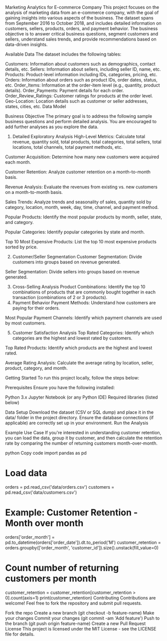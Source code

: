 Marketing Analytics for E-commerce Company
This project focuses on the analysis of marketing data from an e-commerce company, with the goal of gaining insights into various aspects of the business. The dataset spans from September 2016 to October 2018, and includes detailed information on customers, sellers, products, orders, and payment behavior. The business objective is to answer critical business questions, segment customers and sellers, understand sales trends, and provide recommendations based on data-driven insights.

Available Data
The dataset includes the following tables:

Customers: Information about customers such as demographics, contact details, etc.
Sellers: Information about sellers, including seller ID, name, etc.
Products: Product-level information including IDs, categories, pricing, etc.
Orders: Information about orders such as product IDs, order dates, status, etc.
Order_Items: Information at the order-item level (e.g., quantity, product details).
Order_Payments: Payment details for each order.
Order_Review_Ratings: Customer ratings for products at the order level.
Geo-Location: Location details such as customer or seller addresses, states, cities, etc.
Data Model


Business Objective
The primary goal is to address the following sample business questions and perform detailed analysis. You are encouraged to add further analyses as you explore the data.

1. Detailed Exploratory Analysis
High-Level Metrics: Calculate total revenue, quantity sold, total products, total categories, total sellers, total locations, total channels, total payment methods, etc.

Customer Acquisition: Determine how many new customers were acquired each month.

Customer Retention: Analyze customer retention on a month-to-month basis.

Revenue Analysis: Evaluate the revenues from existing vs. new customers on a month-to-month basis.

Sales Trends: Analyze trends and seasonality of sales, quantity sold by category, location, month, week, day, time, channel, and payment method.

Popular Products: Identify the most popular products by month, seller, state, and category.

Popular Categories: Identify popular categories by state and month.

Top 10 Most Expensive Products: List the top 10 most expensive products sorted by price.

2. Customer/Seller Segmentation
Customer Segmentation: Divide customers into groups based on revenue generated.

Seller Segmentation: Divide sellers into groups based on revenue generated.

3. Cross-Selling Analysis
Product Combinations: Identify the top 10 combinations of products that are commonly bought together in each transaction (combinations of 2 or 3 products).
4. Payment Behavior
Payment Methods: Understand how customers are paying for their orders.

Most Popular Payment Channels: Identify which payment channels are used by most customers.

5. Customer Satisfaction Analysis
Top Rated Categories: Identify which categories are the highest and lowest rated by customers.

Top Rated Products: Identify which products are the highest and lowest rated.

Average Rating Analysis: Calculate the average rating by location, seller, product, category, and month.

Getting Started
To run this project locally, follow the steps below:

Prerequisites
Ensure you have the following installed:

Python 3.x
Jupyter Notebook (or any Python IDE)
Required libraries (listed below)

Data Setup
Download the dataset (CSV or SQL dump) and place it in the data/ folder in the project directory.
Ensure the database connections (if applicable) are correctly set up in your environment.
Run the Analysis

Example Use Case
If you're interested in understanding customer retention, you can load the data, group it by customer, and then calculate the retention rate by comparing the number of returning customers month-over-month.

python
Copy code
import pandas as pd

# Load data
orders = pd.read_csv('data/orders.csv')
customers = pd.read_csv('data/customers.csv')

# Example: Customer Retention - Month over month
orders['order_month'] = pd.to_datetime(orders['order_date']).dt.to_period('M')
customer_retention = orders.groupby(['order_month', 'customer_id']).size().unstack(fill_value=0)

# Count number of returning customers per month
customer_retention = customer_retention[customer_retention > 0].count(axis=1)
print(customer_retention)
Contributing
Contributions are welcome! Feel free to fork the repository and submit pull requests.

Fork the repo
Create a new branch (git checkout -b feature-name)
Make your changes
Commit your changes (git commit -am 'Add feature')
Push to the branch (git push origin feature-name)
Create a new Pull Request
License
This project is licensed under the MIT License - see the LICENSE file for details.
